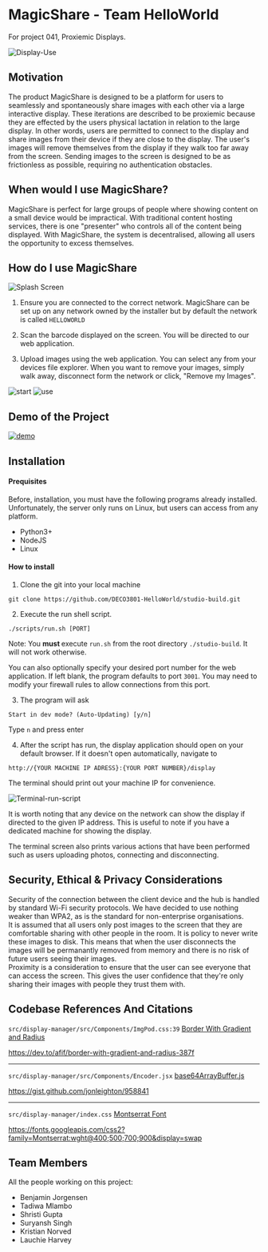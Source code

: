 # MagicShare - Team HelloWorld
For project 041, Proxiemic Displays.

![Display-Use](./documentation/readme-files/display-splash.png)

## Motivation

The product MagicShare is designed to be a platform for users to seamlessly and spontaneously share images with each other via a large interactive display. These iterations are described to be proxiemic because they are effected by the users physical lactation in relation to the large display. In other words, users are permitted to connect to the display and share images from their device if they are close to the display. The user's images will remove themselves from the display if they walk too far away from the screen. Sending images to the screen is designed to be as frictionless as possible, requiring no authentication obstacles.

## When would I use MagicShare?

MagicShare is perfect for large groups of people where showing content on a small device would be impractical.
With traditional content hosting services, there is one "presenter" who controls all of the content being displayed. With MagicShare, the system is decentralised, allowing all users the opportunity to excess themselves.


## How do I use MagicShare

![Splash Screen](./documentation/readme-files/display-use.png)

1. Ensure you are connected to the correct network. MagicShare can be set up on any network owned by the installer but by default the network is called ``HELLOWORLD``

2. Scan the barcode displayed on the screen. You will be directed to our web application.

3. Upload images using the web application. You can select any from your devices file explorer. When you want to remove your images, simply walk away, disconnect form the network or click, "Remove my Images".

![start](./documentation/readme-files/client-init.png) ![use](./documentation/readme-files/client-upload-more.png)

## Demo of the Project

[![demo](https://youtu.be/sYQpMZsfE_4/0.jpg)](https://youtu.be/sYQpMZsfE_4)

## Installation

#### Prequisites
Before, installation, you must have the following programs already installed. Unfortunately, the server only runs on Linux, but users can access from any platform.

* Python3+
* NodeJS
* Linux

#### How to install

1. Clone the git into your local machine
``` 
git clone https://github.com/DECO3801-HelloWorld/studio-build.git
```

2. Execute the run shell script.
```
./scripts/run.sh [PORT]
```
Note: You <strong>must </strong> execute `run.sh` from the root directory `./studio-build`. It will not work otherwise.

You can also optionally specify your desired port number for the web application. If left blank, the program defaults to port `3001`. You may need to modify your firewall rules to allow connections from this port.

3. The program will ask 
```
Start in dev mode? (Auto-Updating) [y/n]
```
Type `n` and press enter

4. After the script has run, the display application should open on your default browser. If it doesn't open automatically, navigate to 
```
http://{YOUR MACHINE IP ADRESS}:{YOUR PORT NUMBER}/display
```
The terminal should print out your machine IP for convenience.

![Terminal-run-script](./documentation/readme-files/server_run.PNG)

It is worth noting that any device on the network can show the display if directed to the given IP address. This is useful to note if you have a dedicated machine for showing the display.

The terminal screen also prints various actions that have been performed such as users uploading photos, connecting and disconnecting.

## Security, Ethical & Privacy Considerations
Security of the connection between the client device and the hub is handled by standard Wi-Fi security protocols. We have decided to use nothing weaker than WPA2, as is the standard for non-enterprise organisations.  
It is assumed that all users only post images to the screen that they are comfortable sharing with other people in the room. It is policy to never write these images to disk. This means that when the user disconnects the images will be permanantly removed from memory and there is no risk of future users seeing their images.  
Proximity is a consideration to ensure that the user can see everyone that can access the screen. This gives the user confidence that they're only sharing their images with people they trust them with. 

## Codebase References And Citations

``src/display-manager/src/Components/ImgPod.css:39``
[Border With Gradient and Radius](https://dev.to/afif/border-with-gradient-and-radius-387f)

https://dev.to/afif/border-with-gradient-and-radius-387f

---
``src/display-manager/src/Components/Encoder.jsx``
[base64ArrayBuffer.js](https://gist.github.com/jonleighton/958841)

https://gist.github.com/jonleighton/958841

---
``src/display-manager/index.css``
[Montserrat Font](https://fonts.googleapis.com/css2?family=Montserrat:wght@400;500;700;900&display=swap)

https://fonts.googleapis.com/css2?family=Montserrat:wght@400;500;700;900&display=swap

## Team Members

All the people working on this project:
* Benjamin Jorgensen
* Tadiwa Mlambo
* Shristi Gupta
* Suryansh Singh
* Kristian Norved
* Lauchie Harvey
